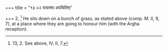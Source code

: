 +++
title = "१३ ०२ यत्रास्मा अपचितिम्"

+++
2. [^1]  He sits down on a bunch of grass, as stated above (comp. M. II, 9, 7), at a place where they are going to honour him (with the Argha reception).


[^1]:  13, 2. See above, IV, II, 7.
